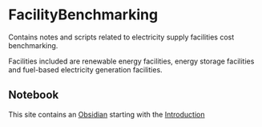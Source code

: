 # FacilityBenchmarking
Contains notes and scripts related to electricity supply facilities cost benchmarking.

Facilities included are renewable energy facilities, energy storage facilities and fuel-based electricity generation facilities.

## Notebook
This site contains an [Obsidian](https://obsidian.md/) starting with the [Introduction](Introduction.md)
